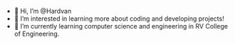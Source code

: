- 👋 Hi, I’m @Hardvan
- 👀 I’m interested in learning more about coding and developing projects!
- 🌱 I’m currently learning computer science and engineering in RV College of Engineering.

<!---
Hardvan/Hardvan is a ✨ special ✨ repository because its `README.md` (this file) appears on your GitHub profile.
You can click the Preview link to take a look at your changes.
--->
